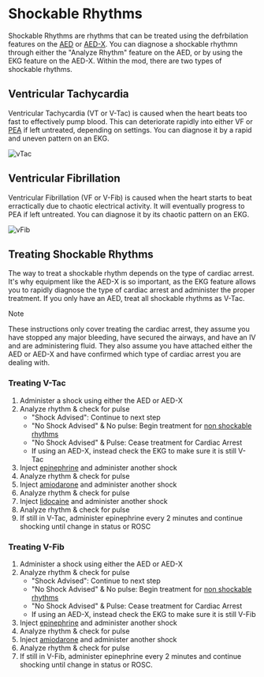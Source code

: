 # Shockable Rhythms

Shockable Rhythms are rhythms that can be treated using the defrbilation features on the [AED](/Equipment/AED-X.md) or [AED-X](/Equipment/AED-X.md). You can diagnose a shockable rhythmn through either the "Analyze Rhythm" feature on the AED, or by using the EKG feature on the AED-X. Within the mod, there are two types of shockable rhythms.

## Ventricular Tachycardia

Ventricular Tachycardia (VT or V-Tac) is caused when the heart beats too fast to effectively pump blood. This can deteriorate rapidly into either VF or [PEA](/Cardiac/Non-Shockable-Rhythms.md#pulseless-electrical-activity) if left untreated, depending on settings. You can diagnose it by a rapid and uneven pattern on an EKG.

![vTac](https://lh7-us.googleusercontent.com/Q8XcJzafKjUx1Xii46O3gNAiVlYcQcPXiG4L9FIzjUNyTD7KlM87XlDWGEHhRHmcvdxNjwDTpF9smKbt0V--8tv6E_hsgy16UkqUpfnEtTcv7VQfxtz4O-Y5M-WmBmu7UN4x1i2SR8tk_VoAT4jvVfc)

## Ventricular Fibrillation

Ventricular Fibrillation (VF or V-Fib) is caused when the heart starts to beat erractically due to chaotic electrical activity. It will eventually progress to PEA if left untreated. You can diagnose it by its chaotic pattern on an EKG.

![vFib](https://lh7-us.googleusercontent.com/X2VSjZjR-3utt8pGzhumf3XJ-lLb0EShSjcMYiUV6asDBM2pMVNN868N_Xd3ryfXsZY54eh83f9sv9BuSVv14LlYRqSS6z-vrSQaFwiaUI-Th4PJgqSQVoClCpx5oTPUrMN1e3WCaA2skfFbJeybL8U)

## Treating Shockable Rhythms

The way to treat a shockable rhythm depends on the type of cardiac arrest. It's why equipment like the AED-X is so important, as the EKG feature allows you to rapidly diagnose the type of cardiac arrest and administer the proper treatment. If you only have an AED, treat all shockable rhythms as V-Tac.

>[!NOTE]
> These instructions only cover treating the cardiac arrest, they assume you have stopped any major bleeding, have secured the airways, and have an IV and are administering fluid. They also assume you have attached either the AED or AED-X and have confirmed which type of cardiac arrest you are dealing with.

### Treating V-Tac

1. Administer a shock using either the AED or AED-X
1. Analyze rhythm & check for pulse
    - "Shock Advised": Continue to next step
    - "No Shock Advised" & No pulse: Begin treatment for [non shockable rhythms](/Cardiac/Non-Shockable-Rhythms.md#treating-non-shockable-rhythms)
    - "No Shock Advised" & Pulse: Cease treatment for Cardiac Arrest
    - If using an AED-X, instead check the EKG to make sure it is still V-Tac
1. Inject [epinephrine](/Pharmacy/IM-Medication.md#epinephrine) and administer another shock
1. Analyze rhythm & check for pulse
1. Inject [amiodarone](/Pharmacy/IV-Medication.md#amiodarone) and administer another shock
1. Analyze rhythm & check for pulse
1. Inject [lidocaine](/Pharmacy/IV-Medication.md#lidocaine) and administer another shock
1. Analyze rhythm & check for pulse
1. If still in V-Tac, administer epinephrine every 2 minutes and continue shocking until change in status or ROSC

### Treating V-Fib

1. Administer a shock using either the AED or AED-X
2. Analyze rhythm & check for pulse
    - "Shock Advised": Continue to next step
    - "No Shock Advised" & No pulse: Begin treatment for [non shockable rhythms](/Cardiac/Non-Shockable-Rhythms.md#treating-non-shockable-rhythms)
    - "No Shock Advised" & Pulse: Cease treatment for Cardiac Arrest
    - If using an AED-X, instead check the EKG to make sure it is still V-Fib
3. Inject [epinephrine](/Pharmacy/IM-Medication.md#epinephrine) and administer another shock
4. Analyze rhythm & check for pulse
5. Inject [amiodarone](/Pharmacy/IV-Medication.md#amiodarone) and administer another shock
6. Analyze rhythm & check for pulse
7. If still in V-Fib, administer epinephrine every 2 minutes and continue shocking until change in status or ROSC. 